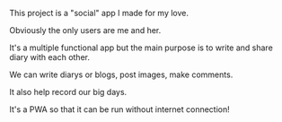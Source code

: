 This project is a "social" app I made for my love.

Obviously the only users are me and her.

It's a multiple functional app but the main purpose is to write and share diary with each other.

We can write diarys or blogs, post images, make comments.

It also help record our big days.

It's a PWA so that it can be run without internet connection!

